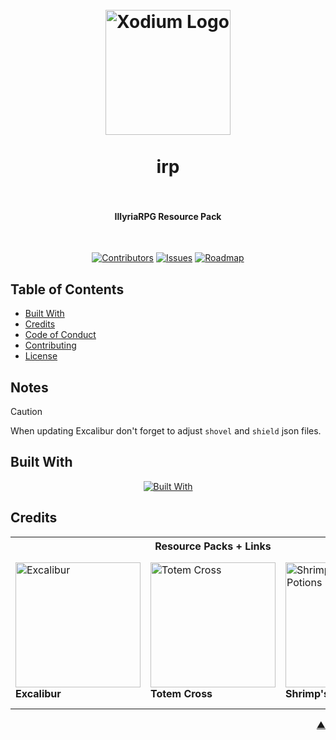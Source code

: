<div id="readme-top"></div>

<h1 align="center">
  <br />
    <a href="https://xodium.org/">
      <img src="https://gist.githubusercontent.com/illyrius666/a38f03b4fbe9b43faa2c5623137c1250/raw/3a1410e77807097bcfbcf963822b41fadd495d9f/xodium.svg" alt="Xodium Logo" width="200">
    </a>
  <br /><br />
  irp
  <br />
  <br />
</h1>

<h4 align="center">IllyriaRPG Resource Pack</h4><br />

<div align="center">

[![Contributors][contributors_shield_url]][contributors_url]
[![Issues][issues_shield_url]][issues_url]
[![Roadmap][roadmap_shield_url]][roadmap_url]

</div>

## Table of Contents

- [Built With](#built-with)
- [Credits](#credits)
- [Code of Conduct][code_of_conduct_url]
- [Contributing][contributing_url]
- [License][license_url]

## Notes

> [!CAUTION]
> When updating Excalibur don't forget to adjust `shovel` and `shield` json files.

## Built With

<div align="center">

[![Built With][built_with_shield_url]][built_with_url]
</div>

## Credits

<table>
  <tr>
    <th colspan="3">Resource Packs + Links</th>
  </tr>
  <tr>
    <td>
      <a href="https://modrinth.com/resourcepack/excal">
        <img src="https://cdn.modrinth.com/data/hJAzl1Bs/3a7829b21522be382f6a6507b93214b45e40cdd5_96.webp" alt="Excalibur" title="Excalibur" width="200" height="200">
      </a>
      <br><strong>Excalibur</strong>
    </td>
    <td>
      <a href="https://modrinth.com/resourcepack/totem-cross">
        <img src="https://cdn.modrinth.com/data/X9XnINWS/9fa5fd72ab51eb91e811b34f26477886d7732fb6_96.webp" alt="Totem Cross" title="Totem Cross" width="200" height="200">
      </a>
      <br><strong>Totem Cross</strong>
    </td>
    <td>
      <a href="https://modrinth.com/resourcepack/shrimps-distinct-potions">
        <img src="https://cdn.modrinth.com/data/Q960kOT8/435f7866a6b10fbcf4c5a770dd083cc524597599_96.webp" alt="Shrimp's Distinct Potions" title="Shrimp's Distinct Potions" width="200" height="200">
      </a>
      <br><strong>Shrimp's Distinct Potions</strong>
    </td>
    <td>
      <a href="https://modrinth.com/resourcepack/vipers-enchantment-overhaul">
        <img src="https://cdn.modrinth.com/data/UvPRRT07/f000dbaa72ce3e8d227a2c3c8c6f4c90d41a895d.png" alt="Viper's Enchantment Overhaul" title="Viper's Enchantment Overhaul" width="200" height="200">
      </a>
      <br><strong>Viper's Enchantment Overhaul</strong>
    </td>
  </tr>
</table>

<p align="right"><a href="#readme-top">▲</a></p>

[built_with_shield_url]: https://skillicons.dev/icons?i=github,githubactions

[built_with_url]: https://skillicons.dev

[code_of_conduct_url]: https://github.com/XodiumSoftware/irp?tab=coc-ov-file

[contributing_url]: https://github.com/XodiumSoftware/irp/blob/main/CONTRIBUTING.md

[contributors_shield_url]: https://img.shields.io/github/contributors/XodiumSoftware/irp?style=for-the-badge&color=blue

[contributors_url]: https://github.com/XodiumSoftware/irp/graphs/contributors

[issues_shield_url]: https://img.shields.io/github/issues/XodiumSoftware/irp?style=for-the-badge&color=yellow

[issues_url]: https://github.com/XodiumSoftware/irp/issues

[license_url]: https://github.com/XodiumSoftware/irp?tab=AGPL-3.0-1-ov-file

[roadmap_shield_url]: https://img.shields.io/badge/Roadmap-Click%20Me!-purple.svg?style=for-the-badge

[roadmap_url]: https://github.com/orgs/XodiumSoftware/projects/4
